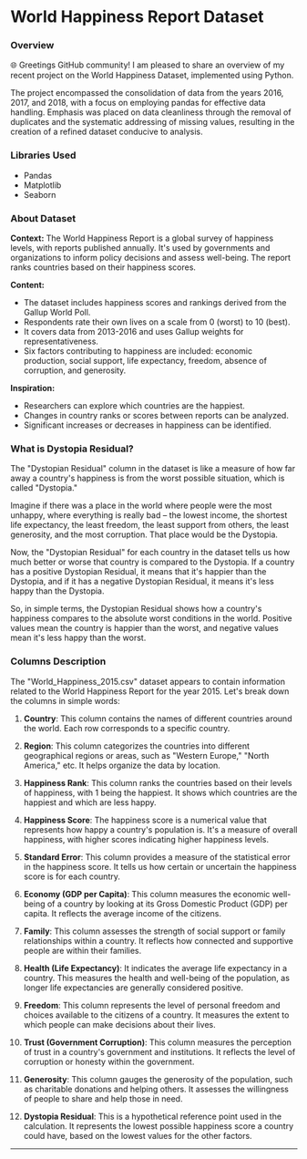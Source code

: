 # World Happiness Report Dataset
### Overview

🌐 Greetings GitHub community! I am pleased to share an overview of my recent project on the World Happiness Dataset, implemented using Python.

The project encompassed the consolidation of data from the years 2016, 2017, and 2018, with a focus on employing pandas for effective data handling. Emphasis was placed on data cleanliness through the removal of duplicates and the systematic addressing of missing values, resulting in the creation of a refined dataset conducive to analysis.

### Libraries Used
- Pandas
- Matplotlib
- Seaborn

### About Dataset

**Context:**
The World Happiness Report is a global survey of happiness levels, with reports published annually. It's used by governments and organizations to inform policy decisions and assess well-being. The report ranks countries based on their happiness scores.

**Content:**
- The dataset includes happiness scores and rankings derived from the Gallup World Poll.
- Respondents rate their own lives on a scale from 0 (worst) to 10 (best).
- It covers data from 2013-2016 and uses Gallup weights for representativeness.
- Six factors contributing to happiness are included: economic production, social support, life expectancy, freedom, absence of corruption, and generosity.

**Inspiration:**
- Researchers can explore which countries are the happiest.
- Changes in country ranks or scores between reports can be analyzed.
- Significant increases or decreases in happiness can be identified.

### What is Dystopia Residual?

The "Dystopian Residual" column in the dataset is like a measure of how far away a country's happiness is from the worst possible situation, which is called "Dystopia." 

Imagine if there was a place in the world where people were the most unhappy, where everything is really bad – the lowest income, the shortest life expectancy, the least freedom, the least support from others, the least generosity, and the most corruption. That place would be the Dystopia.

Now, the "Dystopian Residual" for each country in the dataset tells us how much better or worse that country is compared to the Dystopia. If a country has a positive Dystopian Residual, it means that it's happier than the Dystopia, and if it has a negative Dystopian Residual, it means it's less happy than the Dystopia.

So, in simple terms, the Dystopian Residual shows how a country's happiness compares to the absolute worst conditions in the world. Positive values mean the country is happier than the worst, and negative values mean it's less happy than the worst.

### Columns Description

The "World_Happiness_2015.csv" dataset appears to contain information related to the World Happiness Report for the year 2015. Let's break down the columns in simple words:

1. **Country**: This column contains the names of different countries around the world. Each row corresponds to a specific country.

2. **Region**: This column categorizes the countries into different geographical regions or areas, such as "Western Europe," "North America," etc. It helps organize the data by location.

3. **Happiness Rank**: This column ranks the countries based on their levels of happiness, with 1 being the happiest. It shows which countries are the happiest and which are less happy.

4. **Happiness Score**: The happiness score is a numerical value that represents how happy a country's population is. It's a measure of overall happiness, with higher scores indicating higher happiness levels.

5. **Standard Error**: This column provides a measure of the statistical error in the happiness score. It tells us how certain or uncertain the happiness score is for each country.

6. **Economy (GDP per Capita)**: This column measures the economic well-being of a country by looking at its Gross Domestic Product (GDP) per capita. It reflects the average income of the citizens.

7. **Family**: This column assesses the strength of social support or family relationships within a country. It reflects how connected and supportive people are within their families.

8. **Health (Life Expectancy)**: It indicates the average life expectancy in a country. This measures the health and well-being of the population, as longer life expectancies are generally considered positive.

9. **Freedom**: This column represents the level of personal freedom and choices available to the citizens of a country. It measures the extent to which people can make decisions about their lives.

10. **Trust (Government Corruption)**: This column measures the perception of trust in a country's government and institutions. It reflects the level of corruption or honesty within the government.

11. **Generosity**: This column gauges the generosity of the population, such as charitable donations and helping others. It assesses the willingness of people to share and help those in need.

12. **Dystopia Residual**: This is a hypothetical reference point used in the calculation. It represents the lowest possible happiness score a country could have, based on the lowest values for the other factors.

---
